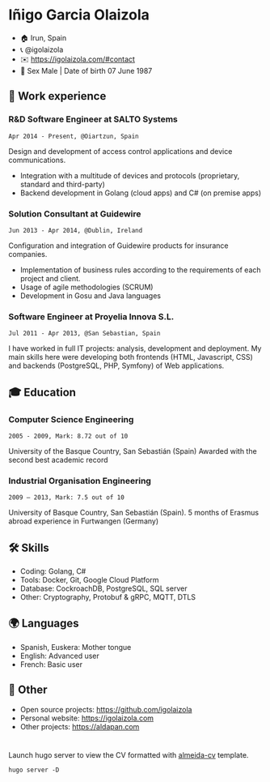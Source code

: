 # Iñigo Garcia Olaizola

 - 🏠 Irun, Spain
 - 📞 @igolaizola
 - ✉️ https://igolaizola.com/#contact
 - 👦 Sex Male | Date of birth 07 June 1987 

## 💼 Work experience

### R&D Software Engineer at SALTO Systems
`Apr 2014 - Present, @Oiartzun, Spain`

Design and development of access control applications and device communications.
- Integration with a multitude of devices and protocols (proprietary, standard and third-party)
- Backend development in Golang (cloud apps) and C# (on premise apps)

### Solution Consultant at Guidewire
`Jun 2013 - Apr 2014, @Dublin, Ireland`

Configuration and integration of Guidewire products for insurance companies.
- Implementation of business rules according to the requirements of each project and client.
- Usage of agile methodologies (SCRUM)
- Development in Gosu and Java languages

### Software Engineer at Proyelia Innova S.L.
 `Jul 2011 - Apr 2013, @San Sebastian, Spain`

I have worked in full IT projects: analysis, development and deployment. My main skills here were developing both frontends (HTML, Javascript, CSS) and backends (PostgreSQL, PHP, Symfony) of Web applications.

## 🎓 Education

### Computer Science Engineering 
`2005 - 2009, Mark: 8.72 out of 10`

University of the Basque Country, San Sebastián (Spain) 
Awarded with the second best academic record


### Industrial Organisation Engineering 
`2009 – 2013, Mark: 7.5 out of 10`

University of Basque Country, San Sebastián (Spain). 5 months of Erasmus abroad experience in Furtwangen (Germany)

<div style="page-break-after: always; break-after: page;"></div>

## 🛠️ Skills

 - Coding: Golang, C#
 - Tools: Docker, Git, Google Cloud Platform
 - Database: CockroachDB, PostgreSQL, SQL server
 - Other: Cryptography, Protobuf & gRPC, MQTT, DTLS

## 🌍 Languages

 - Spanish, Euskera: Mother tongue
 - English: Advanced user
 - French: Basic user

## 🧩 Other

 - Open source projects: https://github.com/igolaizola
 - Personal website: https://igolaizola.com
 - Other projects: https://aldapan.com

#

Launch hugo server to view the CV formatted with [almeida-cv](https://github.com/ineesalmeida/almeida-cv) template.

```
hugo server -D
```